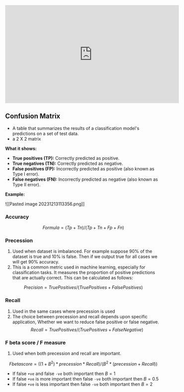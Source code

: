  
<iframe width="560" height="315" src="https://www.youtube.com/embed/5vqk6HnITko?si=rVL7GYmX0IVMYWit" title="YouTube video player" frameborder="0" allow="accelerometer; autoplay; clipboard-write; encrypted-media; gyroscope; picture-in-picture; web-share" allowfullscreen></iframe>

##  Confusion Matrix
- A table that summarizes the results of a classification model's predictions on a set of test data.
- a 2 X 2 matrix

**What it shows:**

- **True positives (TP):** Correctly predicted as positive.
- **True negatives (TN):** Correctly predicted as negative.
- **False positives (FP):** Incorrectly predicted as positive (also known as Type I error).
- **False negatives (FN):** Incorrectly predicted as negative (also known as Type II error).

**Example:**

![[Pasted image 20231213113356.png]]

### Accuracy
$$
Formula = (Tp + Tn) /  (Tp + Tn + Fp + Fn)
$$
### Precession

1. Used when dataset is imbalanced. For example suppose 90% of the dataset is true and 10% is false. Then if we output true for all cases we will get 90% accuracy. 
1. This is a common metric used in machine learning, especially for classification tasks. It measures the proportion of positive predictions that are actually correct. This can be calculated as follows:

$$
Precision = True Positives / (True Positives + False Positives)
$$
### Recall

1. Used in the same cases where precession is used
2. The choice between precession and recall depends upon specific application, Whether we want to reduce false positive or false negative.
$$
Recall = True Positives / (True Positives + False Negative)
$$
### F beta score / F measure

1. Used when both precession and recall are important.

$$
 F beta score = ((1 + B^2) * precession * Recall)/(B^2 * (precession + Recall))
$$
- If false `+ve` and false `-ve` both important then $B = 1$ 
-  If false `+ve` is more important then false `-ve` both important then $B = 0.5$ 
- If false `+ve` is less important then false `-ve` both important then $B = 2$ 
